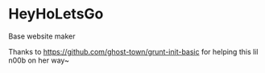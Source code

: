 HeyHoLetsGo
===========

Base website maker

Thanks to https://github.com/ghost-town/grunt-init-basic for helping this lil n00b on her way~